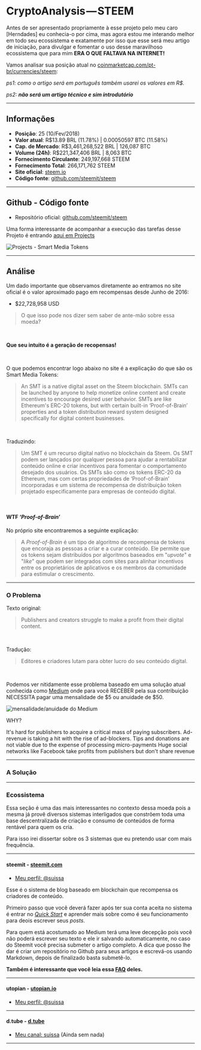# CryptoAnalysis — STEEM

Antes de ser apresentado propriamente à esse projeto pelo meu caro [Herndades] eu conhecia-o por cima, mas agora estou me interando melhor em todo seu ecossistema e exatamente por isso que esse será meu artigo de iniciação, para divulgar e fomentar o uso desse maravilhoso ecossistema que para mim **ERA O QUE FALTAVA NA INTERNET!**


Vamos analisar sua posição atual no [coinmarketcap.com/pt-br/currencies/steem](https://coinmarketcap.com/pt-br/currencies/steem/):

*ps1: como o artigo será em português também usarei os valores em R$.*

*ps2: **não será um artigo técnico e sim introdutório***

<hr>

## Informações

- **Posição**: 25 (10/Fev/2018)
- **Valor atual**: R$13.89 BRL (11.78%) | 0.00050597 BTC (11.58%)
- **Cap. de Mercado**: R$3,461,268,522 BRL | 126,087 BTC 
- **Volume (24h)**: R$221,347,406 BRL | 8,063 BTC
- **Fornecimento Circulante**: 249,197,668 STEEM
- **Fornecimento Total**: 266,171,762 STEEM
- **Site oficial**: [steem.io](https://steem.io/)
- **Código fonte**: [github.com/steemit/steem](https://github.com/steemit/steem)


<hr>


## Github - Código fonte

- Repositório oficial: [github.com/steemit/steem](https://github.com/steemit/steem)


Uma forma interessante de acompanhar a execução das tarefas desse Projeto é entrando [aqui em Projects](https://github.com/steemit/steem/projects/5)

![Projects - Smart Media Tokens](https://i.imgur.com/QqtaJs2.png)


<hr>

## Análise

Um dado importante que observamos diretamente ao entramos no site oficial é o valor aproximado pago em recompensas desde Junho de 2016:

- $22,728,958 USD

> O que isso pode nos dizer sem saber de ante-mão sobre essa moeda?

<br> 

**Que seu intuito é a geração de recopensas!**

<br> 

O que podemos encontrar logo abaixo no site é a explicação do que são os Smart Media Tokens:

> An SMT is a native digital asset on the Steem blockchain. SMTs can be launched by anyone to help monetize online content and create incentives to encourage desired user behavior.
SMTs are like Ethereum's ERC-20 tokens, but with certain built-in ‘Proof-of-Brain’ properties and a token distribution reward system designed specifically for digital content businesses.

<br>

Traduzindo:

> Um SMT é um recurso digital nativo no blockchain da Steem. Os SMT podem ser lançados por qualquer pessoa para ajudar a rentabilizar conteúdo online e criar incentivos para fomentar o comportamento desejado dos usuários.
Os SMTs são como os tokens ERC-20 da Ethereum, mas com certas propriedades de ‘Proof-of-Brain’ incorporadas e um sistema de recompensa de distribuição token projetado especificamente para empresas de conteúdo digital.

<br>

#### WTF ‘*Proof-of-Brain*’

No próprio site encontraremos a seguinte explicação:

> A *Proof-of-Brain* é um tipo de algoritmo de recompensa de tokens que encoraja as pessoas a criar e a curar conteúdo.
Ele permite que os tokens sejam distribuídos por algoritmos baseados em "*upvote*" e "*like*" que podem ser integrados com sites para alinhar incentivos entre os proprietários de aplicativos e os membros da comunidade para estimular o crescimento.

<hr>

### O Problema

Texto original:

> Publishers and creators struggle to make a profit from their digital content.

<br>

Tradução:

> Editores e criadores lutam para obter lucro do seu conteúdo digital.


<br>

Podemos ver nitidamente esse problema baseado em uma solução atual conhecida como [Medium](https://medium.com/) onde para você RECEBER pela sua contribuição NECESSITA pagar uma mensalidade de $5 ou anuidade de $50.


![mensalidade/anuidade do Medium](https://i.imgur.com/pXNMl0c.png)

WHY?

It's hard for publishers to acquire a critical mass of paying subscribers.
Ad-revenue is taking a hit with the rise of ad-blockers.
Tips and donations are not viable due to the expense of processing micro-payments
Huge social networks like Facebook take profits from publishers but don't share revenue

<hr>

### A Solução


<hr>

### Ecossistema

Essa seção é uma das mais interessantes no contexto dessa moeda pois a mesma já provê diversos sistemas interligados que constrõem toda uma base descentralizada de criação e consumo de conteúdos de forma rentável para quem os cria.

Para isso irei dissertar sobre os 3 sistemas que eu pretendo usar com mais frequência.

<hr>

#### steemit - [steemit.com](https://steemit.com/)

- [Meu perfil: @suissa](https://steemit.com/@suissa/)

Esse é o sistema de blog baseado em blockchain que recompensa os criadores de conteúdo.

Primeiro passo que você deverá fazer após ter sua conta aceita no sistema é entrar no *[Quick Start](https://steemit.com/welcome)* e aprender mais sobre como é seu funcionamento para deois escrever seus *posts*.

Para quem está acostumado ao Medium terá uma leve decepção pois você não poderá escrever seu texto e ele ir salvando automaticamente, no caso do Steemit você precisa submeter o artigo completo. A dica que posso lhe dar é criar um repositório no Github para seus artigos e escrevá-os usando Markdown, depois de finalizado basta submetê-lo. 

**Também é interessante que você leia essa [FAQ](https://steemit.com/faq.html) deles.**

<hr>

#### utopian - [utopian.io](https://utopian.io/)

- [Meu perfil: @suissa](https://utopian.io/@suissa)


<hr>

#### d.tube - [d.tube](https://d.tube/)


- [Meu canal: suissa](https://d.tube/#!/c/suissa) (Ainda sem nada)

<hr>

